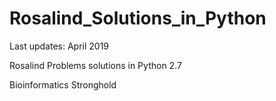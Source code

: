 # Rosalind_Solutions_in_Python
Last updates: April 2019

Rosalind Problems solutions in Python 2.7

Bioinformatics Stronghold
